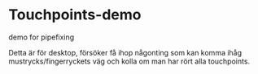 Touchpoints-demo
================

demo for pipefixing

Detta är för desktop, försöker få ihop någonting som kan komma ihåg mustrycks/fingerryckets väg och kolla om man har rört alla touchpoints.

